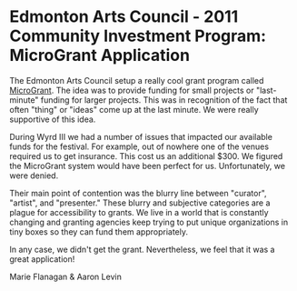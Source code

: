 # Edmonton Arts Council - 2011 Community Investment Program: MicroGrant Application

The Edmonton Arts Council setup a really cool grant program called [MicroGrant](http://grants.edmontonarts.ca/eac_grants_-_grants_and_awards_for_individual_artists/microgrant_program/). The idea was to provide funding for small projects or "last-minute" funding for larger projects. This was in recognition of the fact that often "thing" or "ideas" come up at the last minute. We were really supportive of this idea.

During Wyrd III we had a number of issues that impacted our available funds for the festival. For example, out of nowhere one of the venues required us to get insurance. This cost us an additional $300. We figured the MicroGrant system would have been perfect for us. Unfortunately, we were denied.

Their main point of contention was the blurry line between "curator", "artist", and "presenter." These blurry and subjective categories are a plague for accessibility to grants. We live in a world that is constantly changing and granting agencies keep trying to put unique organizations in tiny boxes so they can fund them appropriately. 

In any case, we didn't get the grant. Nevertheless, we feel that it was a great application!

Marie Flanagan & Aaron Levin
